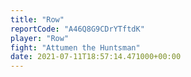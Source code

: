 ```yaml
---
title: "Row"
reportCode: "A46Q8G9CDrYTftdK"
player: "Row"
fight: "Attumen the Huntsman"
date: 2021-07-11T18:57:14.471000+00:00
---
```

